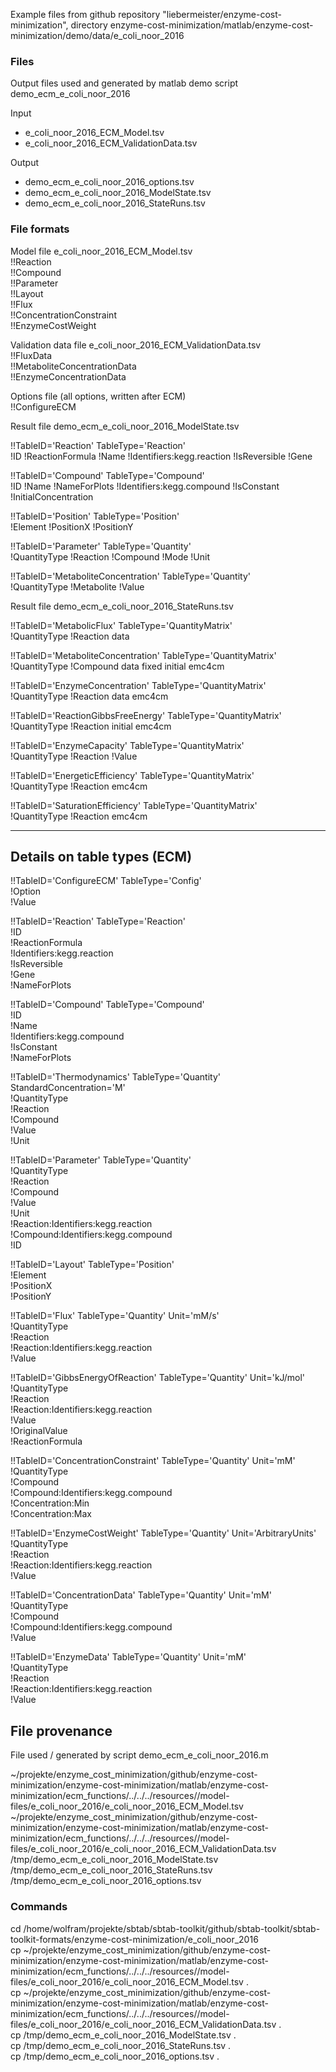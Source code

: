 Example files from github repository "liebermeister/enzyme-cost-minimization", 
directory enzyme-cost-minimization/matlab/enzyme-cost-minimization/demo/data/e_coli_noor_2016

### Files

Output files used and generated by matlab demo script demo_ecm_e_coli_noor_2016

Input
* e_coli_noor_2016_ECM_Model.tsv
* e_coli_noor_2016_ECM_ValidationData.tsv

Output
* demo_ecm_e_coli_noor_2016_options.tsv
* demo_ecm_e_coli_noor_2016_ModelState.tsv
* demo_ecm_e_coli_noor_2016_StateRuns.tsv

### File formats

Model file e_coli_noor_2016_ECM_Model.tsv  
!!Reaction  
!!Compound  
!!Parameter  
!!Layout  
!!Flux  
!!ConcentrationConstraint  
!!EnzymeCostWeight

Validation data file e_coli_noor_2016_ECM_ValidationData.tsv  
!!FluxData  
!!MetaboliteConcentrationData  
!!EnzymeConcentrationData

Options file (all options, written after ECM)  
!!ConfigureECM

Result file demo_ecm_e_coli_noor_2016_ModelState.tsv

!!TableID='Reaction' TableType='Reaction'  
!ID
!ReactionFormula
!Name
!Identifiers:kegg.reaction
!IsReversible
!Gene

!!TableID='Compound' TableType='Compound'  
!ID
!Name
!NameForPlots
!Identifiers:kegg.compound
!IsConstant
!InitialConcentration

!!TableID='Position' TableType='Position'  
!Element
!PositionX
!PositionY			

!!TableID='Parameter' TableType='Quantity'  
!QuantityType
!Reaction
!Compound
!Mode
!Unit	

!!TableID='MetaboliteConcentration' TableType='Quantity'  
!QuantityType
!Metabolite
!Value

Result file demo_ecm_e_coli_noor_2016_StateRuns.tsv  

!!TableID='MetabolicFlux' TableType='QuantityMatrix'  
!QuantityType	!Reaction	data			

!!TableID='MetaboliteConcentration' TableType='QuantityMatrix'  
!QuantityType	!Compound	data	fixed	initial	emc4cm

!!TableID='EnzymeConcentration' TableType='QuantityMatrix'  
!QuantityType	!Reaction	data	emc4cm		

!!TableID='ReactionGibbsFreeEnergy' TableType='QuantityMatrix'  
!QuantityType	!Reaction	initial	emc4cm		

!!TableID='EnzymeCapacity' TableType='QuantityMatrix'  
!QuantityType	!Reaction	!Value			

!!TableID='EnergeticEfficiency' TableType='QuantityMatrix'  
!QuantityType	!Reaction	emc4cm			

!!TableID='SaturationEfficiency' TableType='QuantityMatrix'  
!QuantityType	!Reaction	emc4cm			


-------------------------------------
Details on table types (ECM)
-------------------------------------

!!TableID='ConfigureECM' TableType='Config'  
!Option  
!Value  

!!TableID='Reaction' TableType='Reaction'  
!ID  
!ReactionFormula  
!Identifiers:kegg.reaction  
!IsReversible  
!Gene  
!NameForPlots

!!TableID='Compound' TableType='Compound'  
!ID  
!Name  
!Identifiers:kegg.compound  
!IsConstant  
!NameForPlots  

!!TableID='Thermodynamics' TableType='Quantity' StandardConcentration='M'  
!QuantityType  
!Reaction  
!Compound  
!Value  
!Unit

!!TableID='Parameter' TableType='Quantity'  
!QuantityType  
!Reaction  
!Compound  
!Value  
!Unit  
!Reaction:Identifiers:kegg.reaction  
!Compound:Identifiers:kegg.compound  
!ID

!!TableID='Layout' TableType='Position'  
!Element  
!PositionX  
!PositionY					

!!TableID='Flux' TableType='Quantity' Unit='mM/s'  
!QuantityType  
!Reaction  
!Reaction:Identifiers:kegg.reaction  
!Value

!!TableID='GibbsEnergyOfReaction' TableType='Quantity' Unit='kJ/mol'  
!QuantityType  
!Reaction  
!Reaction:Identifiers:kegg.reaction  
!Value  
!OriginalValue  
!ReactionFormula

!!TableID='ConcentrationConstraint' TableType='Quantity' Unit='mM'  
!QuantityType  
!Compound  
!Compound:Identifiers:kegg.compound  
!Concentration:Min  
!Concentration:Max

!!TableID='EnzymeCostWeight' TableType='Quantity' Unit='ArbitraryUnits'  
!QuantityType  
!Reaction  
!Reaction:Identifiers:kegg.reaction  
!Value

!!TableID='ConcentrationData' TableType='Quantity' Unit='mM'  
!QuantityType  
!Compound  
!Compound:Identifiers:kegg.compound  
!Value

!!TableID='EnzymeData' TableType='Quantity' Unit='mM'  
!QuantityType  
!Reaction  
!Reaction:Identifiers:kegg.reaction  
!Value

File provenance
---------------

File used / generated by script demo_ecm_e_coli_noor_2016.m

~/projekte/enzyme_cost_minimization/github/enzyme-cost-minimization/enzyme-cost-minimization/matlab/enzyme-cost-minimization/ecm_functions/../../../resources//model-files/e_coli_noor_2016/e_coli_noor_2016_ECM_Model.tsv  
~/projekte/enzyme_cost_minimization/github/enzyme-cost-minimization/enzyme-cost-minimization/matlab/enzyme-cost-minimization/ecm_functions/../../../resources//model-files/e_coli_noor_2016/e_coli_noor_2016_ECM_ValidationData.tsv  
/tmp/demo_ecm_e_coli_noor_2016_ModelState.tsv  
/tmp/demo_ecm_e_coli_noor_2016_StateRuns.tsv  
/tmp/demo_ecm_e_coli_noor_2016_options.tsv

### Commands
cd /home/wolfram/projekte/sbtab/sbtab-toolkit/github/sbtab-toolkit/sbtab-toolkit-formats/enzyme-cost-minimization/e_coli_noor_2016  
cp ~/projekte/enzyme_cost_minimization/github/enzyme-cost-minimization/enzyme-cost-minimization/matlab/enzyme-cost-minimization/ecm_functions/../../../resources//model-files/e_coli_noor_2016/e_coli_noor_2016_ECM_Model.tsv .  
cp ~/projekte/enzyme_cost_minimization/github/enzyme-cost-minimization/enzyme-cost-minimization/matlab/enzyme-cost-minimization/ecm_functions/../../../resources//model-files/e_coli_noor_2016/e_coli_noor_2016_ECM_ValidationData.tsv .  
cp /tmp/demo_ecm_e_coli_noor_2016_ModelState.tsv .  
cp /tmp/demo_ecm_e_coli_noor_2016_StateRuns.tsv .  
cp /tmp/demo_ecm_e_coli_noor_2016_options.tsv .
